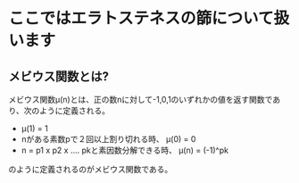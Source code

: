 # ここではエラトステネスの篩について扱います

## メビウス関数とは?

メビウス関数μ(n)とは、正の数nに対して-1,0,1のいずれかの値を返す関数であり、次のように定義される。

- μ(1) = 1
- nがある素数pで２回以上割り切れる時、
    μ(0) = 0
- n = p1 x p2 x .... pkと素因数分解できる時、
    μ(n) = (-1)^pk

のように定義されるのがメビウス関数である。